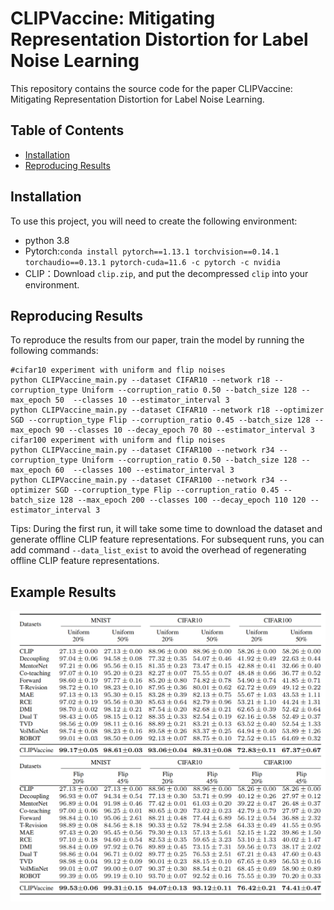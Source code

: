 # CLIPVaccine: Mitigating Representation Distortion for Label Noise Learning
This repository contains the source code for the paper CLIPVaccine: Mitigating Representation Distortion for Label Noise Learning.
## Table of Contents  
- [Installation](#Installation)
- [Reproducing Results](#Reproducing-Results)
## Installation
To use this project, you will need to create the following environment:
- python 3.8
- Pytorch:`conda install pytorch==1.13.1 torchvision==0.14.1 torchaudio==0.13.1 pytorch-cuda=11.6 -c pytorch -c nvidia`
- CLIP：Download `clip.zip`, and put the decompressed `clip` into your environment.
## Reproducing Results
To reproduce the results from our paper, train the model by running the following commands:
```
#cifar10 experiment with uniform and flip noises
python CLIPVaccine_main.py --dataset CIFAR10 --network r18 --corruption_type Uniform --corruption_ratio 0.50 --batch_size 128 --max_epoch 50  --classes 10 --estimator_interval 3 
python CLIPVaccine_main.py --dataset CIFAR10 --network r18 --optimizer SGD --corruption_type Flip --corruption_ratio 0.45 --batch_size 128 --max_epoch 90 --classes 10 --decay_epoch 70 80 --estimator_interval 3 
cifar100 experiment with uniform and flip noises
python CLIPVaccine_main.py --dataset CIFAR100 --network r34 --corruption_type Uniform --corruption_ratio 0.50 --batch_size 128 --max_epoch 60  --classes 100 --estimator_interval 3
python CLIPVaccine_main.py --dataset CIFAR100 --network r34 --optimizer SGD --corruption_type Flip --corruption_ratio 0.45 --batch_size 128 --max_epoch 200 --classes 100 --decay_epoch 110 120 --estimator_interval 3
```
Tips: During the first run, it will take some time to download the dataset and generate offline CLIP feature representations. For subsequent runs, you can add command `--data_list_exist` to avoid the overhead of regenerating offline CLIP feature representations.
## Example Results
![Example Results](experiment_results.png)

